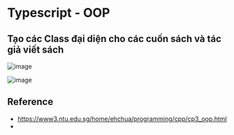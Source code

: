 
# Typescript - OOP


## Tạo các Class đại diện cho các cuốn sách và tác giả viết sách 



![image](https://github.com/AdTekDev/STEAM/assets/18588011/dffa3452-4d0d-4e9c-9cc4-666c0e8b6a7c)

![image](https://github.com/AdTekDev/STEAM/assets/18588011/d269a8e1-5c2f-466f-a298-24b1f8b2990a)


## Reference
- https://www3.ntu.edu.sg/home/ehchua/programming/cpp/cp3_oop.html
- 
